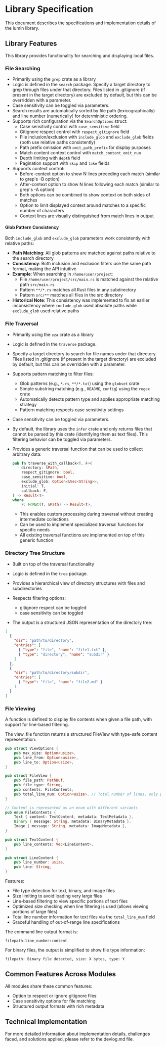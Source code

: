 # Library Specification

This document describes the specifications and implementation details of the lumin library.

## Library Features

This library provides functionality for searching and displaying local files.

### File Searching

- Primarily using the `grep` crate as a library
- Logic is defined in the `search` package.
  Specify a target directory to grep through files under that directory.
  Files listed in .gitignore (if present in the target directory) are excluded by default, but this can be overridden with a parameter.
- Case sensitivity can be toggled via parameters.
- Search results are automatically sorted by file path (lexicographically) and line number (numerically) for deterministic ordering.
- Supports rich configuration via the `SearchOptions` struct:
  - Case sensitivity control with `case_sensitive` field
  - Gitignore respect control with `respect_gitignore` field
  - File inclusion/exclusion with `include_glob` and `exclude_glob` fields (both use relative paths consistently)
  - Path prefix omission with `omit_path_prefix` for display purposes
  - Match content context control with `match_content_omit_num`
  - Depth limiting with `depth` field
  - Pagination support with `skip` and `take` fields
- Supports context control:
  - Before-context option to show N lines preceding each match (similar to grep's -B option)
  - After-context option to show N lines following each match (similar to grep's -A option)
  - Both options can be combined to show context on both sides of matches
  - Option to limit displayed context around matches to a specific number of characters
  - Context lines are visually distinguished from match lines in output

#### Glob Pattern Consistency

Both `include_glob` and `exclude_glob` parameters work consistently with relative paths:

- **Path Matching**: All glob patterns are matched against paths relative to the search directory
- **Consistency**: Both inclusion and exclusion filters use the same path format, making the API intuitive
- **Example**: When searching in `/home/user/project`:
  - File `/home/user/project/src/main.rs` is matched against the relative path `src/main.rs`
  - Pattern `**/*.rs` matches all Rust files in any subdirectory
  - Pattern `src/**` matches all files in the src directory
- **Historical Note**: This consistency was implemented to fix an earlier inconsistency where `include_glob` used absolute paths while `exclude_glob` used relative paths

### File Traversal

- Primarily using the `eza` crate as a library
- Logic is defined in the `traverse` package.

- Specify a target directory to search for file names under that directory.
  Files listed in .gitignore (if present in the target directory) are excluded by default, but this can be overridden with a parameter.

- Supports pattern matching to filter files:
  - Glob patterns (e.g., `*.rs`, `**/*.txt`) using the `globset` crate
  - Simple substring matching (e.g., `README`, `config`) using the `regex` crate
  - Automatically detects pattern type and applies appropriate matching strategy
  - Pattern matching respects case sensitivity settings

- Case sensitivity can be toggled via parameters.

- By default, the library uses the `infer` crate and only returns files that cannot be parsed by this crate (identifying them as text files). This filtering behavior can be toggled via parameters.

- Provides a generic traversal function that can be used to collect arbitrary data:
  ```rust
  pub fn traverse_with_callback<T, F>(
      directory: &Path,
      respect_gitignore: bool,
      case_sensitive: bool,
      exclude_glob: Option<&Vec<String>>,
      initial: T,
      callback: F,
  ) -> Result<T>
  where
      F: FnMut(T, &Path) -> Result<T>,
  ```
  - This enables custom processing during traversal without creating intermediate collections
  - Can be used to implement specialized traversal functions for specific needs
  - All existing traversal functions are implemented on top of this generic function

### Directory Tree Structure

- Built on top of the traversal functionality
- Logic is defined in the `tree` package.

- Provides a hierarchical view of directory structures with files and subdirectories
- Respects filtering options:
  - gitignore respect can be toggled
  - case sensitivity can be toggled

- The output is a structured JSON representation of the directory tree:

```json
[
  {
    "dir": "path/to/directory",
    "entries": [
      { "type": "file", "name": "file1.txt" },
      { "type": "directory", "name": "subdir" }
    ]
  },
  {
    "dir": "path/to/directory/subdir",
    "entries": [
      { "type": "file", "name": "file2.md" }
    ]
  }
]
```

### File Viewing

A function is defined to display file contents when given a file path, with support for line-based filtering.

The view_file function returns a structured FileView with type-safe content representation:

```rust
pub struct ViewOptions {
    pub max_size: Option<usize>,
    pub line_from: Option<usize>,
    pub line_to: Option<usize>,
}

pub struct FileView {
    pub file_path: PathBuf,
    pub file_type: String,
    pub contents: FileContents,
    pub total_line_num: Option<usize>, // Total number of lines, only present for text files
}

// Content is represented as an enum with different variants
pub enum FileContents {
    Text { content: TextContent, metadata: TextMetadata },
    Binary { message: String, metadata: BinaryMetadata },
    Image { message: String, metadata: ImageMetadata },
}

pub struct TextContent {
    pub line_contents: Vec<LineContent>,
}

pub struct LineContent {
    pub line_number: usize,
    pub line: String,
}
```

Features:
- File type detection for text, binary, and image files
- Size limiting to avoid loading very large files
- Line-based filtering to view specific portions of text files
- Optimized size checking when line filtering is used (allows viewing portions of large files)
- Total line number information for text files via the `total_line_num` field
- Graceful handling of out-of-range line specifications

The command line output format is:
```
filepath:line_number:content
```

For binary files, the output is simplified to show file type information:
```
filepath: Binary file detected, size: X bytes, type: Y
```

## Common Features Across Modules

All modules share these common features:

- Option to respect or ignore gitignore files
- Case sensitivity options for file matching
- Structured output formats with rich metadata

## Technical Implementation

For more detailed information about implementation details, challenges faced, and solutions applied, please refer to the devlog.md file.